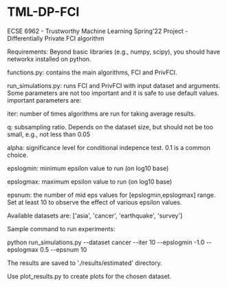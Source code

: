# TML-DP-FCI
ECSE 6962 - Trustworthy Machine Learning Spring'22 Project - Differentially Private FCI algorithm


Requirements:
Beyond basic libraries (e.g., numpy, scipy), you should have networkx installed on python.

functions.py: contains the main algorithms, FCI and PrivFCI.

run_simulations.py: runs FCI and PrivFCI with input dataset and arguments. Some parameters are not too important and it is safe to use default values.
important parameters are:

iter: number of times algorithms are run for taking average results.

q: subsampling ratio. Depends on the dataset size, but should not be too small, e.g., not less than 0.05

alpha: significance level for conditional indepence test. 0.1 is a common choice.

epslogmin: minimum epsilon value to run (on log10 base)

epslogmax: maximum epsilon value to run (on log10 base)

epsnum: the number of mid eps values for [epslogmin,epslogmax] range. Set at least 10 to observe the effect of various epsilon values.

Available datasets are: ['asia', 'cancer', 'earthquake', 'survey']

Sample command to run experiments:

python run_simulations.py --dataset cancer --iter 10 --epslogmin -1.0 --epslogmax 0.5 --epsnum 10


The results are saved to './results/estimated' directory.

Use plot_results.py to create plots for the chosen dataset.

